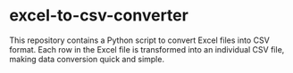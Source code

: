 # excel-to-csv-converter
This repository contains a Python script to convert Excel files into CSV format. Each row in the Excel file is transformed into an individual CSV file, making data conversion quick and simple.
